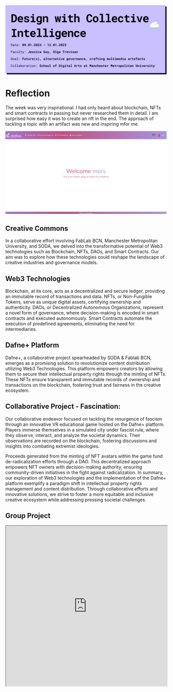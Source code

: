 ![page header](../../images/Bearbeitet/DesignWithCollectiveIntelligence.png)

# Reflection
The week was very inspirational. I had only heard about blockchain, NFTs and smart contracts in passing but never researched them in detail. I am surprised how easy it was to create an nft in the end. The approach of tackling a topic with an artifact was new and inspiring mfor me. 

![Dafne Welcome](../../images/Bearbeitet/Dafne%20Welcome.jpg)

## Creative Commons
In a collaborative effort involving FabLab BCN, Manchester Metropolitan University, and SODA, we delved into the transformative potential of Web3 technologies such as Blockchain, NFTs, DAOs, and Smart Contracts. Our aim was to explore how these technologies could reshape the landscape of creative industries and governance models.

## Web3 Technologies
Blockchain, at its core, acts as a decentralized and secure ledger, providing an immutable record of transactions and data. NFTs, or Non-Fungible Tokens, serve as unique digital assets, certifying ownership and authenticity. DAOs, or Decentralized Autonomous Organizations, represent a novel form of governance, where decision-making is encoded in smart contracts and executed autonomously. Smart Contracts automate the execution of predefined agreements, eliminating the need for intermediaries.

## Dafne+ Platform
Dafne+, a collaborative project spearheaded by SODA & Fablab BCN, emerges as a promising solution to revolutionize content distribution utilizing Web3 Technologies. This platform empowers creators by allowing them to secure their intellectual property rights through the minting of NFTs. These NFTs ensure transparent and immutable records of ownership and transactions on the blockchain, fostering trust and fairness in the creative ecosystem.

## Collaborative Project - Fascination:
Our collaborative endeavor focused on tackling the resurgence of fascism through an innovative VR educational game hosted on the Dafne+ platform. Players immerse themselves in a simulated city under fascist rule, where they observe, interact, and analyze the societal dynamics. Their observations are recorded on the blockchain, fostering discussions and insights into combating extremist ideologies.

Proceeds generated from the minting of NFT avatars within the game fund de-radicalization efforts through a DAO. This decentralized approach empowers NFT owners with decision-making authority, ensuring community-driven initiatives in the fight against radicalization.
In summary, our exploration of Web3 technologies and the implementation of the Dafne+ platform exemplify a paradigm shift in intellectual property rights management and content distribution. Through collaborative efforts and innovative solutions, we strive to foster a more equitable and inclusive creative ecosystem while addressing pressing societal challenges.

## Group Project
<iframe src="https://drive.google.com/drive/folders/1OX1iG4fTN229bsWukFO7shIdaVQkHd16" width="100%" height="500px"></iframe>
